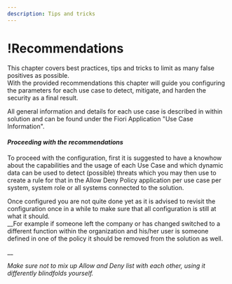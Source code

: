```yaml
---
description: Tips and tricks
---
```


# !Recommendations

This chapter covers best practices, tips and tricks to limit as many false positives as possible.\
With the provided recommendations this chapter will guide you configuring the parameters for each use case to detect, mitigate, and harden the security as a final result.

All general information and details for each use case is described in within solution and can be found under the Fiori Application "Use Case Information".

#### _Proceeding with the recommendations_

To proceed with the configuration, first it is suggested to have a knowhow about the capabilities and the usage of each Use Case and which dynamic data can be used to detect (possible) threats which you may then use to create a rule for that in the Allow Deny Policy application per use case per system, system role or all systems connected to the solution.

Once configured you are not quite done yet as it is advised to revisit the configuration once in a while to make sure that all configuration is still at what it should.\
__For example if someone left the company or has changed switched to a different function within the organization and his/her user is someone defined in one of the policy it should be removed from the solution as well.&#x20;

__

_Make sure not to mix up Allow and Deny list with each other, using it differently blindfolds yourself._
